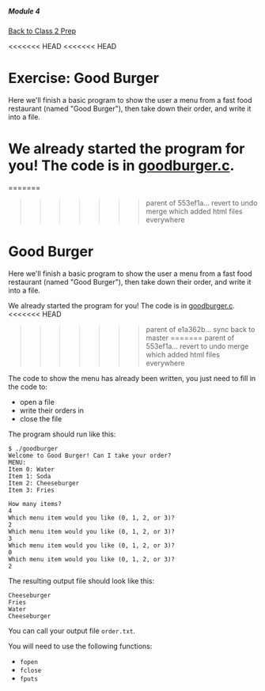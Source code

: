 ##### Module 4
[Back to Class 2 Prep](../../class2-prep#files-hex)

<<<<<<< HEAD
<<<<<<< HEAD
# Exercise: Good Burger

Here we'll finish a basic program to show the user a menu from a fast food restaurant (named "Good Burger"), then take down their order, and write it into a file.

We already started the program for you!  The code is in [goodburger.c](./goodburger.md).
=======
=======
>>>>>>> parent of 553ef1a... revert to undo merge which added html files everywhere
# Good Burger

Here we'll finish a basic program to show the user a menu from a fast food restaurant (named "Good Burger"), then take down their order, and write it into a file.

We already started the program for you!  The code is in [goodburger.c](./goodburger.html).
<<<<<<< HEAD
>>>>>>> parent of e1a362b... sync back to master
=======
>>>>>>> parent of 553ef1a... revert to undo merge which added html files everywhere

The code to show the menu has already been written, you just need to fill in the code to:
- open a file
- write their orders in
- close the file

The program should run like this:
```nohighlight
$ ./goodburger
Welcome to Good Burger! Can I take your order?
MENU:
Item 0: Water
Item 1: Soda
Item 2: Cheeseburger
Item 3: Fries

How many items? 
4
Which menu item would you like (0, 1, 2, or 3)?
2
Which menu item would you like (0, 1, 2, or 3)? 
3
Which menu item would you like (0, 1, 2, or 3)?
0
Which menu item would you like (0, 1, 2, or 3)?
2
```

The resulting output file should look like this:
```nohighlight
Cheeseburger
Fries
Water
Cheeseburger
```

You can call your output file `order.txt`.

You will need to use the following functions:
* `fopen`
* `fclose`
* `fputs`
